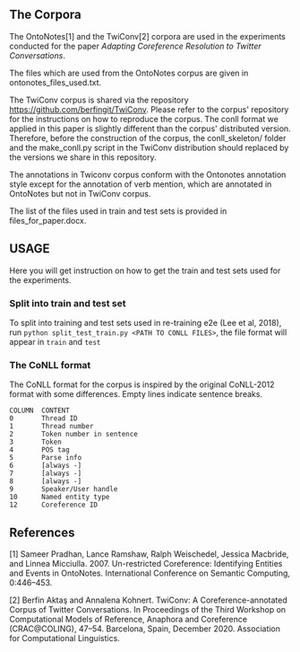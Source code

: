 ## The Corpora
The OntoNotes[1] and the TwiConv[2] corpora are used in the experiments conducted for the paper *Adapting Coreference Resolution to Twitter
Conversations*.

The files which are used from the OntoNotes corpus are given in ontonotes_files_used.txt.

The TwiConv corpus is shared via the repository https://github.com/berfingit/TwiConv. Please refer to the corpus' repository for the instructions on how to reproduce the corpus. The conll format we applied in this paper is slightly different than the corpus' distributed version. Therefore,
before the construction of the corpus, the conll_skeleton/ folder and the make_conll.py script in the TwiConv distribution should replaced by the versions we share in this repository.

The annotations in Twiconv corpus conform with the Ontonotes annotation style except for the annotation of verb mention,
which are annotated in OntoNotes but not in TwiConv corpus.

The list of the files used in train and test sets is provided in files_for_paper.docx. 


## USAGE

Here you will get instruction on how to get the train and test sets used for the experiments.


### Split into train and test set

To split into training and test sets used in re-training e2e (Lee et al, 2018), run ``python split_test_train.py <PATH TO CONLL FILES>``, the file format will appear in ``train`` and ``test``


### The CoNLL format

The CoNLL format for the corpus is inspired by the original CoNLL-2012 format with some differences.
Empty lines indicate sentence breaks.

```
COLUMN	CONTENT
0 		Thread ID
1 		Thread number
2 		Token number in sentence
3 		Token
4 		POS tag
5 		Parse info
6 		[always -]
7 		[always -]
8 		[always -]
9 		Speaker/User handle
10		Named entity type
12		Coreference ID
```

## References
[1] Sameer Pradhan, Lance Ramshaw, Ralph Weischedel, Jessica Macbride, and Linnea Micciulla. 2007. Un-restricted Coreference: Identifying Entities and Events in OntoNotes. International Conference on Semantic Computing, 0:446–453.

[2] Berfin Aktaş and Annalena Kohnert. TwiConv: A Coreference-annotated Corpus of Twitter Conversations. In Proceedings of the Third Workshop on Computational Models of Reference, Anaphora and Coreference (CRAC@COLING), 47–54. Barcelona, Spain, December 2020. Association for Computational Linguistics.
